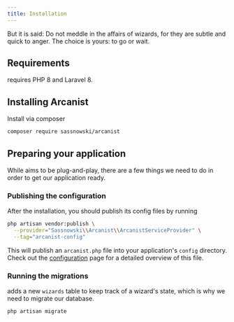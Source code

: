 ```yaml
---
title: Installation
---
```


<Epigraph author="Gildor Inglorion, The Lord of the Rings">
  But it is said: Do not meddle in the affairs of wizards, for they are subtle and quick to anger. The choice is yours: to go or wait.
</Epigraph>

## Requirements

<Arcanist></Arcanist> requires PHP 8 and Laravel 8.

## Installing Arcanist

Install via composer

```bash
composer require sassnowski/arcanist
```

## Preparing your application

While <Arcanist></Arcanist> aims to be plug-and-play, there are a few things we need to do in order to get our application ready.

### Publishing the configuration

After the installation, you should publish its config files by running

```bash
php artisan vendor:publish \
  --provider="Sassnowski\\Arcanist\\ArcanistServiceProvider" \
  --tag="arcanist-config"
```

This will publish an `arcanist.php` file into your application's `config` directory. Check out the [configuration](/configuration) page for a detailed overview of this file.

### Running the migrations

<Arcanist></Arcanist> adds a new `wizards` table to keep track of a wizard's state, which is why we need to migrate our database.

```bash
php artisan migrate
```